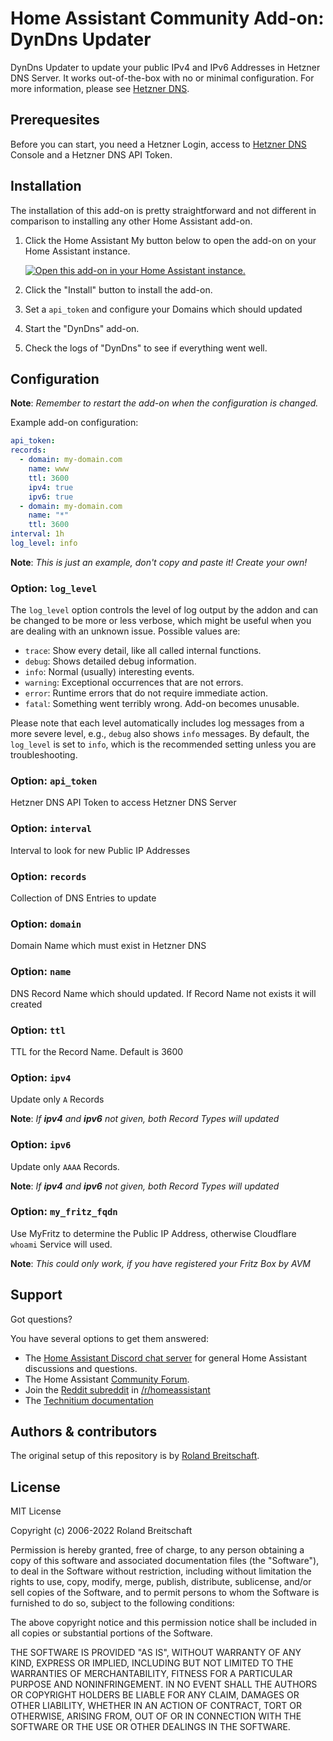 # Home Assistant Community Add-on: DynDns Updater

DynDns Updater to update your public IPv4 and IPv6 Addresses in Hetzner DNS Server. It works out-of-the-box with no or minimal configuration. For more information, please see [Hetzner DNS].

## Prerequesites

Before you can start, you need a Hetzner Login, access to [Hetzner DNS] Console and a Hetzner DNS API Token.

## Installation

The installation of this add-on is pretty straightforward and not different in
comparison to installing any other Home Assistant add-on.

1. Click the Home Assistant My button below to open the add-on on your Home
   Assistant instance.

   [![Open this add-on in your Home Assistant instance.][addon-badge]][addon]

1. Click the "Install" button to install the add-on.
1. Set a `api_token` and configure your Domains which should updated
1. Start the "DynDns" add-on.
1. Check the logs of "DynDns" to see if everything went well.

## Configuration

**Note**: _Remember to restart the add-on when the configuration is changed._

Example add-on configuration:

```yaml
api_token:
records:
  - domain: my-domain.com
    name: www
    ttl: 3600
    ipv4: true
    ipv6: true
  - domain: my-domain.com
    name: "*"
    ttl: 3600
interval: 1h
log_level: info
```

**Note**: _This is just an example, don't copy and paste it! Create your own!_

### Option: `log_level`

The `log_level` option controls the level of log output by the addon and can
be changed to be more or less verbose, which might be useful when you are
dealing with an unknown issue. Possible values are:

- `trace`: Show every detail, like all called internal functions.
- `debug`: Shows detailed debug information.
- `info`: Normal (usually) interesting events.
- `warning`: Exceptional occurrences that are not errors.
- `error`: Runtime errors that do not require immediate action.
- `fatal`: Something went terribly wrong. Add-on becomes unusable.

Please note that each level automatically includes log messages from a
more severe level, e.g., `debug` also shows `info` messages. By default,
the `log_level` is set to `info`, which is the recommended setting unless
you are troubleshooting.

### Option: `api_token`

Hetzner DNS API Token to access Hetzner DNS Server

### Option: `interval`

Interval to look for new Public IP Addresses

### Option: `records`

Collection of DNS Entries to update

### Option: `domain`

Domain Name which must exist in Hetzner DNS

### Option: `name`

DNS Record Name which should updated. If Record Name not exists it will created

### Option: `ttl`

TTL for the Record Name. Default is 3600

### Option: `ipv4`

Update only `A` Records

**Note**: _If **ipv4** and **ipv6** not given, both Record Types will updated_

### Option: `ipv6`

Update only `AAAA` Records.

**Note**: _If **ipv4** and **ipv6** not given, both Record Types will updated_

### Option: `my_fritz_fqdn`

Use MyFritz to determine the Public IP Address, otherwise Cloudflare `whoami` Service will used.

**Note**: _This could only work, if you have registered your Fritz Box by AVM_

## Support

Got questions?

You have several options to get them answered:

- The [Home Assistant Discord chat server][discord-ha] for general Home
  Assistant discussions and questions.
- The Home Assistant [Community Forum][forum].
- Join the [Reddit subreddit][reddit] in [/r/homeassistant][reddit]
- The [Technitium documentation][dns]

## Authors & contributors

The original setup of this repository is by [Roland Breitschaft][rolbre].

## License

MIT License

Copyright (c) 2006-2022 Roland Breitschaft

Permission is hereby granted, free of charge, to any person obtaining a copy
of this software and associated documentation files (the "Software"), to deal
in the Software without restriction, including without limitation the rights
to use, copy, modify, merge, publish, distribute, sublicense, and/or sell
copies of the Software, and to permit persons to whom the Software is
furnished to do so, subject to the following conditions:

The above copyright notice and this permission notice shall be included in all
copies or substantial portions of the Software.

THE SOFTWARE IS PROVIDED "AS IS", WITHOUT WARRANTY OF ANY KIND, EXPRESS OR
IMPLIED, INCLUDING BUT NOT LIMITED TO THE WARRANTIES OF MERCHANTABILITY,
FITNESS FOR A PARTICULAR PURPOSE AND NONINFRINGEMENT. IN NO EVENT SHALL THE
AUTHORS OR COPYRIGHT HOLDERS BE LIABLE FOR ANY CLAIM, DAMAGES OR OTHER
LIABILITY, WHETHER IN AN ACTION OF CONTRACT, TORT OR OTHERWISE, ARISING FROM,
OUT OF OR IN CONNECTION WITH THE SOFTWARE OR THE USE OR OTHER DEALINGS IN THE
SOFTWARE.

[addon-badge]: https://my.home-assistant.io/badges/supervisor_addon.svg
[addon]: https://my.home-assistant.io/redirect/supervisor_addon/?addon=a0d7b954_nodered&repository_url=https%3A%2F%2Fgithub.com%2Fhassio-addons%2Frepository
[dns]: https://technitium.com/dns/
[discord-ha]: https://discord.gg/c5DvZ4e
[forum]: https://community.home-assistant.io/t/home-assistant-community-add-on-node-red/55023?u=frenck
[reddit]: https://reddit.com/r/homeassistant
[rolbre]: https://github.com/rolbre
[Hetzner DNS]: https://dns.hetzner.com/
